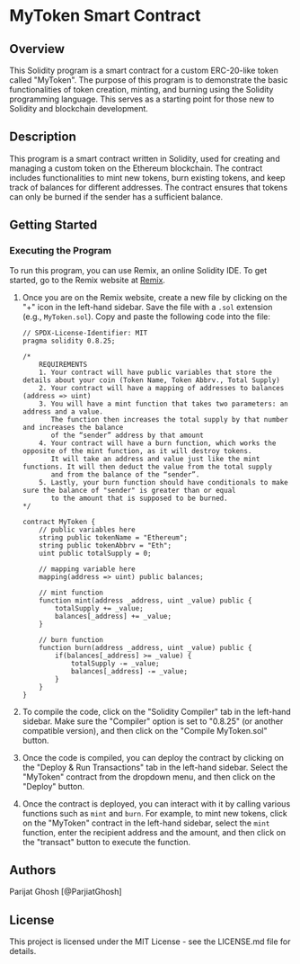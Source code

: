 # MyToken Smart Contract

## Overview
This Solidity program is a smart contract for a custom ERC-20-like token called "MyToken". The purpose of this program is to demonstrate the basic functionalities of token creation, minting, and burning using the Solidity programming language. This serves as a starting point for those new to Solidity and blockchain development.

## Description
This program is a smart contract written in Solidity, used for creating and managing a custom token on the Ethereum blockchain. The contract includes functionalities to mint new tokens, burn existing tokens, and keep track of balances for different addresses. The contract ensures that tokens can only be burned if the sender has a sufficient balance.

## Getting Started

### Executing the Program

To run this program, you can use Remix, an online Solidity IDE. To get started, go to the Remix website at [Remix](https://remix.ethereum.org/).

1. Once you are on the Remix website, create a new file by clicking on the "+" icon in the left-hand sidebar. Save the file with a `.sol` extension (e.g., `MyToken.sol`). Copy and paste the following code into the file:

    ```solidity
    // SPDX-License-Identifier: MIT
    pragma solidity 0.8.25;

    /*
        REQUIREMENTS
        1. Your contract will have public variables that store the details about your coin (Token Name, Token Abbrv., Total Supply)
        2. Your contract will have a mapping of addresses to balances (address => uint)
        3. You will have a mint function that takes two parameters: an address and a value. 
           The function then increases the total supply by that number and increases the balance 
           of the “sender” address by that amount
        4. Your contract will have a burn function, which works the opposite of the mint function, as it will destroy tokens. 
           It will take an address and value just like the mint functions. It will then deduct the value from the total supply 
           and from the balance of the “sender”.
        5. Lastly, your burn function should have conditionals to make sure the balance of "sender" is greater than or equal 
           to the amount that is supposed to be burned.
    */

    contract MyToken {
        // public variables here
        string public tokenName = "Ethereum";
        string public tokenAbbrv = "Eth";
        uint public totalSupply = 0;

        // mapping variable here
        mapping(address => uint) public balances;

        // mint function
        function mint(address _address, uint _value) public {
            totalSupply += _value;
            balances[_address] += _value;
        }

        // burn function
        function burn(address _address, uint _value) public {
            if(balances[_address] >= _value) {
                totalSupply -= _value;
                balances[_address] -= _value;
            }
        }
    }
    ```

2. To compile the code, click on the "Solidity Compiler" tab in the left-hand sidebar. Make sure the "Compiler" option is set to "0.8.25" (or another compatible version), and then click on the "Compile MyToken.sol" button.

3. Once the code is compiled, you can deploy the contract by clicking on the "Deploy & Run Transactions" tab in the left-hand sidebar. Select the "MyToken" contract from the dropdown menu, and then click on the "Deploy" button.

4. Once the contract is deployed, you can interact with it by calling various functions such as `mint` and `burn`. For example, to mint new tokens, click on the "MyToken" contract in the left-hand sidebar, select the `mint` function, enter the recipient address and the amount, and then click on the "transact" button to execute the function.

## Authors
Parijat Ghosh
[@ParjiatGhosh]

## License
This project is licensed under the MIT License - see the LICENSE.md file for details.
